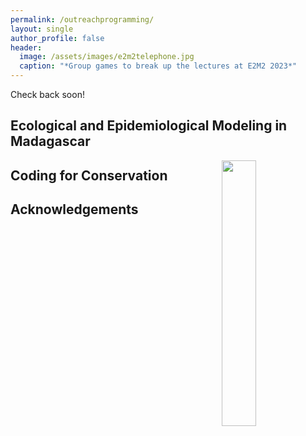 ```yaml
---
permalink: /outreachprogramming/
layout: single
author_profile: false
header:
  image: /assets/images/e2m2telephone.jpg
  caption: "*Group games to break up the lectures at E2M2 2023*"
---
```


Check back soon!

## Ecological and Epidemiological Modeling in Madagascar


<img align="right" width="33%" margin-left="20px" src="/assets/images/aboutme1.jpg">


## Coding for Conservation



## Acknowledgements